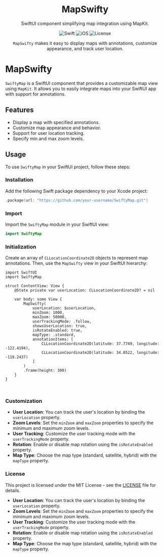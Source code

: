 <div align="center">

# MapSwifty

SwiftUI component simplifying map integration using MapKit.

![Swift](https://img.shields.io/badge/Swift-5.0-orange.svg)
![iOS](https://img.shields.io/badge/iOS-13.0%2B-blue.svg)
![License](https://img.shields.io/badge/License-MIT-green.svg)

`MapSwifty` makes it easy to display maps with annotations, customize appearance, and track user location.

</div>

# MapSwifty

`SwiftyMap` is a SwiftUI component that provides a customizable map view using `MapKit`. It allows you to easily integrate maps into your SwiftUI app with support for annotations.

## Features

- Display a map with specified annotations.
- Customize map appearance and behavior.
- Support for user location tracking.
- Specify min and max zoom levels.

## Usage

To use `SwiftyMap` in your SwiftUI project, follow these steps:

### Installation

Add the following Swift package dependency to your Xcode project:

```swift
.package(url: "https://github.com/your-username/SwiftyMap.git")
```

### Import

Import the `SwiftyMap` module in your SwiftUI view:

```swift
import SwiftyMap
```

### Initialization

Create an array of `CLLocationCoordinate2D` objects to represent map annotations. Then, use the `MapSwifty` view in your SwiftUI hierarchy:


``` 
import SwiftUI
import SwiftyMap

struct ContentView: View {
    @State private var userLocation: CLLocationCoordinate2D? = nil

    var body: some View {
        MapSwifty(
            userLocation: $userLocation,
            minZoom: 1000,
            maxZoom: 50000,
            userTrackingMode: .follow,
            showsUserLocation: true,
            isRotateEnabled: true,
            mapType: .standard,
            annotationItems: [
                CLLocationCoordinate2D(latitude: 37.7749, longitude: -122.4194),
                CLLocationCoordinate2D(latitude: 34.0522, longitude: -118.2437)
            ]
        )
        .frame(height: 300)
    }
}



```

### Customization

- **User Location**: You can track the user's location by binding the `userLocation` property.
- **Zoom Levels**: Set the `minZoom` and `maxZoom` properties to specify the minimum and maximum zoom levels.
- **User Tracking**: Customize the user tracking mode with the `userTrackingMode` property.
- **Rotation**: Enable or disable map rotation using the `isRotateEnabled` property.
- **Map Type**: Choose the map type (standard, satellite, hybrid) with the `mapType` property.

### License

This project is licensed under the MIT License - see the [LICENSE](LICENSE.mb) file for details.
- **User Location**: You can track the user's location by binding the `userLocation` property.
- **Zoom Levels**: Set the `minZoom` and `maxZoom` properties to specify the minimum and maximum zoom levels.
- **User Tracking**: Customize the user tracking mode with the `userTrackingMode` property.
- **Rotation**: Enable or disable map rotation using the `isRotateEnabled` property.
- **Map Type**: Choose the map type (standard, satellite, hybrid) with the `mapType` property.
